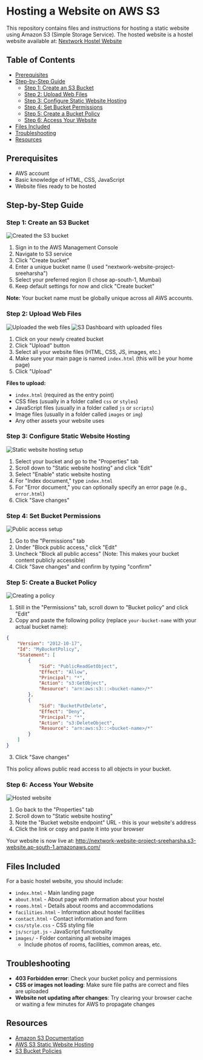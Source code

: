 # Hosting a Website on AWS S3

This repository contains files and instructions for hosting a static website using Amazon S3 (Simple Storage Service). The hosted website is a hostel website available at: [Nextwork Hostel Website](http://nextwork-website-project-sreeharsha.s3-website.ap-south-1.amazonaws.com/)

## Table of Contents
- [Prerequisites](#prerequisites)
- [Step-by-Step Guide](#step-by-step-guide)
  - [Step 1: Create an S3 Bucket](#step-1-create-an-s3-bucket)
  - [Step 2: Upload Web Files](#step-2-upload-web-files)
  - [Step 3: Configure Static Website Hosting](#step-3-configure-static-website-hosting)
  - [Step 4: Set Bucket Permissions](#step-4-set-bucket-permissions)
  - [Step 5: Create a Bucket Policy](#step-5-create-a-bucket-policy)
  - [Step 6: Access Your Website](#step-6-access-your-website)
- [Files Included](#files-included)
- [Troubleshooting](#troubleshooting)
- [Resources](#resources)

## Prerequisites
- AWS account
- Basic knowledge of HTML, CSS, JavaScript
- Website files ready to be hosted

## Step-by-Step Guide

### Step 1: Create an S3 Bucket
![Created the S3 bucket](images/picture-1.png)

1. Sign in to the AWS Management Console
2. Navigate to S3 service
3. Click "Create bucket"
4. Enter a unique bucket name (I used "nextwork-website-project-sreeharsha")
5. Select your preferred region (I chose ap-south-1, Mumbai)
6. Keep default settings for now and click "Create bucket"

**Note:** Your bucket name must be globally unique across all AWS accounts.

### Step 2: Upload Web Files
![Uploaded the web files](images/picture-2.png)
![S3 Dashboard with uploaded files](images/picture-3.png)

1. Click on your newly created bucket
2. Click "Upload" button
3. Select all your website files (HTML, CSS, JS, images, etc.)
4. Make sure your main page is named `index.html` (this will be your home page)
5. Click "Upload"

**Files to upload:**
- `index.html` (required as the entry point)
- CSS files (usually in a folder called `css` or `styles`)
- JavaScript files (usually in a folder called `js` or `scripts`)
- Image files (usually in a folder called `images` or `img`)
- Any other assets your website uses

### Step 3: Configure Static Website Hosting
![Static website hosting setup](images/picture-4.png)

1. Select your bucket and go to the "Properties" tab
2. Scroll down to "Static website hosting" and click "Edit"
3. Select "Enable" static website hosting
4. For "Index document," type `index.html`
5. For "Error document," you can optionally specify an error page (e.g., `error.html`)
6. Click "Save changes"

### Step 4: Set Bucket Permissions
![Public access setup](images/picture-5.png)

1. Go to the "Permissions" tab
2. Under "Block public access," click "Edit"
3. Uncheck "Block all public access" (Note: This makes your bucket content publicly accessible)
4. Click "Save changes" and confirm by typing "confirm"

### Step 5: Create a Bucket Policy
![Creating a policy](images/picture-7.png)

1. Still in the "Permissions" tab, scroll down to "Bucket policy" and click "Edit"
2. Copy and paste the following policy (replace `your-bucket-name` with your actual bucket name):

```json
{
    "Version": "2012-10-17",
    "Id": "MyBucketPolicy",
    "Statement": [
        {
            "Sid": "PublicReadGetObject",
            "Effect": "Allow",
            "Principal": "*",
            "Action": "s3:GetObject",
            "Resource": "arn:aws:s3:::<bucket-name>/*"
        },
        {
            "Sid": "BucketPutDelete",
            "Effect": "Deny",
            "Principal": "*",
            "Action": "s3:DeleteObject",
            "Resource": "arn:aws:s3:::<bucket-name>/*"
        }
    ]
}

```

3. Click "Save changes"

This policy allows public read access to all objects in your bucket.

### Step 6: Access Your Website
![Hosted website](images/picture-6.png)

1. Go back to the "Properties" tab
2. Scroll down to "Static website hosting"
3. Note the "Bucket website endpoint" URL - this is your website's address
4. Click the link or copy and paste it into your browser

Your website is now live at: http://nextwork-website-project-sreeharsha.s3-website.ap-south-1.amazonaws.com/

## Files Included

For a basic hostel website, you should include:

- `index.html` - Main landing page
- `about.html` - About page with information about your hostel
- `rooms.html` - Details about rooms and accommodations
- `facilities.html` - Information about hostel facilities
- `contact.html` - Contact information and form
- `css/style.css` - CSS styling file
- `js/script.js` - JavaScript functionality
- `images/` - Folder containing all website images
  - Include photos of rooms, facilities, common areas, etc.

## Troubleshooting

- **403 Forbidden error**: Check your bucket policy and permissions
- **CSS or images not loading**: Make sure file paths are correct and files are uploaded
- **Website not updating after changes**: Try clearing your browser cache or waiting a few minutes for AWS to propagate changes

## Resources

- [Amazon S3 Documentation](https://docs.aws.amazon.com/s3/)
- [AWS S3 Static Website Hosting](https://docs.aws.amazon.com/AmazonS3/latest/userguide/WebsiteHosting.html)
- [S3 Bucket Policies](https://docs.aws.amazon.com/AmazonS3/latest/userguide/bucket-policies.html)
